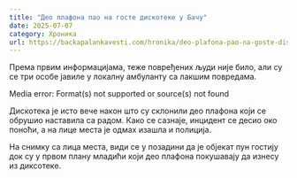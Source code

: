 ```yaml
---
title: "Део плафона пао на госте дискотеке у Бачу"
date: 2025-07-07
category: Хроника
url: https://backapalankavesti.com/hronika/deo-plafona-pao-na-goste-diskoteke-u-bacu/
---
```


Према првим информацијама, теже повређених људи није било, али су се три особе јавиле у локалну амбуланту са лакшим повредама.

Media error: Format(s) not supported or source(s) not found

Дискотека је исто вече након што су склонили део плафона који се обрушио наставила са радом. Како се сазнаје, инцидент се десио око поноћи, а на лице места је одмах изашла и полиција.

На снимку са лица места, види се у позадини да је објекат пун гостију док су у првом плану младићи који део плафона покушавају да изнесу из диксотеке.

